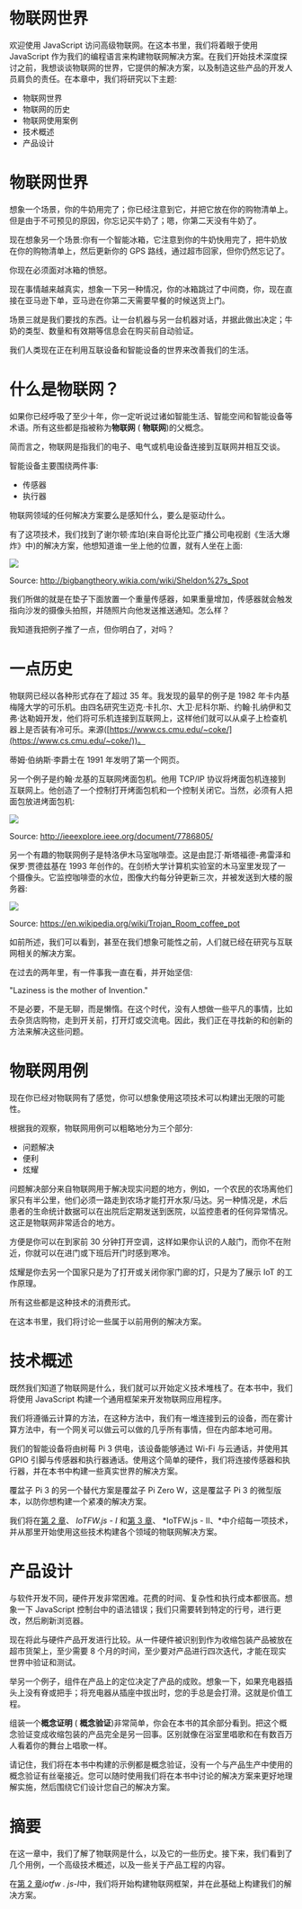 # 物联网世界

欢迎使用 JavaScript 访问高级物联网。在这本书里，我们将着眼于使用 JavaScript 作为我们的编程语言来构建物联网解决方案。在我们开始技术深度探讨之前，我想谈谈物联网的世界，它提供的解决方案，以及制造这些产品的开发人员肩负的责任。在本章中，我们将研究以下主题:

*   物联网世界
*   物联网的历史
*   物联网使用案例
*   技术概述
*   产品设计

# 物联网世界

想象一个场景，你的牛奶用完了；你已经注意到它，并把它放在你的购物清单上。但是由于不可预见的原因，你忘记买牛奶了；嗯，你第二天没有牛奶了。

现在想象另一个场景:你有一个智能冰箱，它注意到你的牛奶快用完了，把牛奶放在你的购物清单上，然后更新你的 GPS 路线，通过超市回家，但你仍然忘记了。

你现在必须面对冰箱的愤怒。

现在事情越来越真实，想象一下另一种情况，你的冰箱跳过了中间商，你，现在直接在亚马逊下单，亚马逊在你第二天需要早餐的时候送货上门。

场景三就是我们要找的东西。让一台机器与另一台机器对话，并据此做出决定；牛奶的类型、数量和有效期等信息会在购买前自动验证。

我们人类现在正在利用互联设备和智能设备的世界来改善我们的生活。

# 什么是物联网？

如果你已经呼吸了至少十年，你一定听说过诸如智能生活、智能空间和智能设备等术语。所有这些都是指被称为**物联网** ( **物联网**)的父概念。

简而言之，物联网是指我们的电子、电气或机电设备连接到互联网并相互交谈。

智能设备主要围绕两件事:

*   传感器
*   执行器

物联网领域的任何解决方案要么是感知什么，要么是驱动什么。

有了这项技术，我们找到了谢尔顿·库珀(来自哥伦比亚广播公司电视剧《生活大爆炸》中)的解决方案，他想知道谁一坐上他的位置，就有人坐在上面:

![](img/00005.jpeg)

Source: http://bigbangtheory.wikia.com/wiki/Sheldon%27s_Spot

我们所做的就是在垫子下面放置一个重量传感器，如果重量增加，传感器就会触发指向沙发的摄像头拍照，并随照片向他发送推送通知。怎么样？

我知道我把例子推了一点，但你明白了，对吗？

# 一点历史

物联网已经以各种形式存在了超过 35 年。我发现的最早的例子是 1982 年卡内基梅隆大学的可乐机。由四名研究生迈克·卡扎尔、大卫·尼科尔斯、约翰·扎纳伊和艾弗·达勒姆开发，他们将可乐机连接到互联网上，这样他们就可以从桌子上检查机器上是否装有冷可乐。来源([https://www.cs.cmu.edu/~coke/](https://www.cs.cmu.edu/~coke/))。

蒂姆·伯纳斯·李爵士在 1991 年发明了第一个网页。

另一个例子是约翰·龙基的互联网烤面包机。他用 TCP/IP 协议将烤面包机连接到互联网上。他创造了一个控制打开烤面包机和一个控制关闭它。当然，必须有人把面包放进烤面包机:

![](img/00006.jpeg)

Source: http://ieeexplore.ieee.org/document/7786805/

另一个有趣的物联网例子是特洛伊木马室咖啡壶。这是由昆汀·斯塔福德-弗雷泽和保罗·贾德兹基在 1993 年创作的。在剑桥大学计算机实验室的木马室里发现了一个摄像头。它监控咖啡壶的水位，图像大约每分钟更新三次，并被发送到大楼的服务器:

![](img/00007.jpeg)

Source: https://en.wikipedia.org/wiki/Trojan_Room_coffee_pot

如前所述，我们可以看到，甚至在我们想象可能性之前，人们就已经在研究与互联网相关的解决方案。

在过去的两年里，有一件事我一直在看，并开始坚信:

"Laziness is the mother of Invention."

不是必要，不是无聊，而是懒惰。在这个时代，没有人想做一些平凡的事情，比如去杂货店购物，走到开关前，打开灯或交流电。因此，我们正在寻找新的和创新的方法来解决这些问题。

# 物联网用例

现在你已经对物联网有了感觉，你可以想象使用这项技术可以构建出无限的可能性。

根据我的观察，物联网用例可以粗略地分为三个部分:

*   问题解决
*   便利
*   炫耀

问题解决部分来自物联网用于解决现实问题的地方，例如，一个农民的农场离他们家只有半公里，他们必须一路走到农场才能打开水泵/马达。另一种情况是，术后患者的生命统计数据可以在出院后定期发送到医院，以监控患者的任何异常情况。这正是物联网非常适合的地方。

方便是你可以在到家前 30 分钟打开空调，这样如果你认识的人敲门，而你不在附近，你就可以在进门或下班后开门时感到寒冷。

炫耀是你去另一个国家只是为了打开或关闭你家门廊的灯，只是为了展示 IoT 的工作原理。

所有这些都是这种技术的消费形式。

在这本书里，我们将讨论一些属于以前用例的解决方案。

# 技术概述

既然我们知道了物联网是什么，我们就可以开始定义技术堆栈了。在本书中，我们将使用 JavaScript 构建一个通用框架来开发物联网应用程序。

我们将遵循云计算的方法，在这种方法中，我们有一堆连接到云的设备，而在雾计算方法中，有一个网关可以做云可以做的几乎所有事情，但在内部本地可用。

我们的智能设备将由树莓 Pi 3 供电，该设备能够通过 Wi-Fi 与云通话，并使用其 GPIO 引脚与传感器和执行器通话。使用这个简单的硬件，我们将连接传感器和执行器，并在本书中构建一些真实世界的解决方案。

覆盆子 Pi 3 的另一个替代方案是覆盆子 Pi Zero W，这是覆盆子 Pi 3 的微型版本，以防你想构建一个紧凑的解决方案。

我们将在[第 2 章](2.html#UGI00-ce91715363d04669bca1c1545beb57ee)、 *IoTFW.js - I* 和[第 3 章](3.html#24L8G0-ce91715363d04669bca1c1545beb57ee)、 *IoTFW.js - II、*中介绍每一项技术，并从那里开始使用这些技术构建各个领域的物联网解决方案。

# 产品设计

与软件开发不同，硬件开发非常困难。花费的时间、复杂性和执行成本都很高。想象一下 JavaScript 控制台中的语法错误；我们只需要转到特定的行号，进行更改，然后刷新浏览器。

现在将此与硬件产品开发进行比较。从一件硬件被识别到作为收缩包装产品被放在超市货架上，至少需要 8 个月的时间，至少要对产品进行四次迭代，才能在现实世界中验证和测试。

举另一个例子，组件在产品上的定位决定了产品的成败。想象一下，如果充电器插头上没有脊或把手；将充电器从插座中拔出时，您的手总是会打滑。这就是价值工程。

组装一个**概念证明** ( **概念验证**)非常简单，你会在本书的其余部分看到。把这个概念验证变成收缩包装的产品完全是另一回事。区别就像在浴室里唱歌和在有数百万人看着你的舞台上唱歌一样。

请记住，我们将在本书中构建的示例都是概念验证，没有一个与产品生产中使用的概念验证有丝毫接近。您可以随时使用我们将在本书中讨论的解决方案来更好地理解实施，然后围绕它们设计您自己的解决方案。

# 摘要

在这一章中，我们了解了物联网是什么，以及它的一些历史。接下来，我们看到了几个用例，一个高级技术概述，以及一些关于产品工程的内容。

在[第 2 章](2.html#UGI00-ce91715363d04669bca1c1545beb57ee)*iotfw . js-I*中，我们将开始构建物联网框架，并在此基础上构建我们的解决方案。